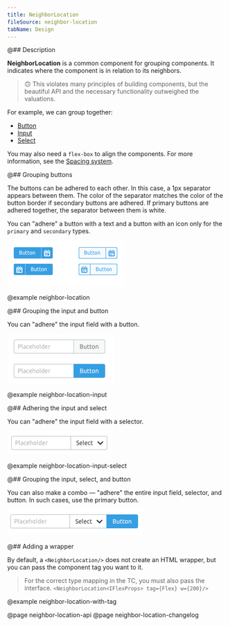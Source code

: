 ```yaml
---
title: NeighborLocation
fileSource: neighbor-location
tabName: Design
---
```


@## Description

**NeighborLocation** is a common component for grouping components. It indicates where the component is in relation to its neighbors.

> 🙃 This violates many principles of building components, but the beautiful API and the necessary functionality outweighed the valuations.

For example, we can group together:

- [Button](/components/button/)
- [Input](/components/input/)
- [Select](/components/select)

You may also need a `flex-box` to align the components. For more information, see the [Spacing system](/layout/box-system/).

@## Grouping buttons

The buttons can be adhered to each other. In this case, a 1px separator appears between them. The color of the separator matches the color of the button border if secondary buttons are adhered. If primary buttons are adhered together, the separator between them is white.

You can "adhere" a button with a text and a button with an icon only for the `primary` and `secondary` types.

![buttons group](static/buttons-group.png)

@example neighbor-location

@## Grouping the input and button

You can "adhere" the input field with a button.

![input & button](static/input-button-group.png)

@example neighbor-location-input

@## Adhering the input and select

You can "adhere" the input field with a selector.

![input & select](static/input-select-group.png)

@example neighbor-location-input-select

@## Grouping the input, select, and button

You can also make a combo — "adhere" the entire input field, selector, and button. In such cases, use the primary button.

![KILL ME PLS](static/combo.png)

@## Adding a wrapper

By default, a `<NeighborLocation/>` does not create an HTML wrapper, but you can pass the component tag you want to it.

> For the correct type mapping in the TC, you must also pass the interface.
> `<NeighborLocation<IFlexProps> tag={Flex} w={200}/>`

@example neighbor-location-with-tag

@page neighbor-location-api
@page neighbor-location-changelog
